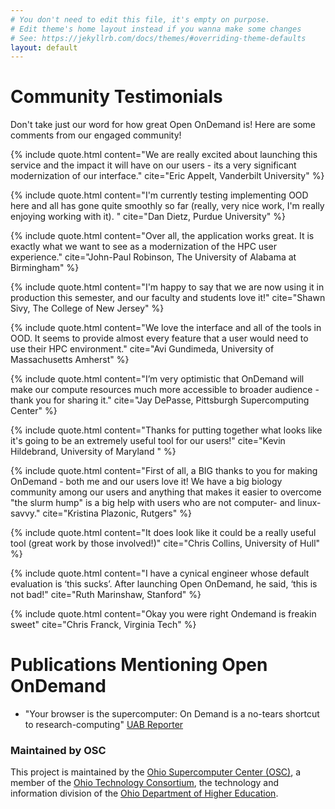```yaml
---
# You don't need to edit this file, it's empty on purpose.
# Edit theme's home layout instead if you wanna make some changes
# See: https://jekyllrb.com/docs/themes/#overriding-theme-defaults
layout: default
---
```


# Community Testimonials
Don't take just our word for how great Open OnDemand is!  Here are some comments from our engaged community!  

{% include quote.html
   content="We are really excited about launching this service and the impact it will have on our users - its a very significant modernization of our interface."
   cite="Eric Appelt, Vanderbilt University"
%}

{% include quote.html
   content="I'm currently testing implementing OOD here and all has gone quite smoothly so far (really, very nice work, I'm really enjoying working with it). "
   cite="Dan Dietz, Purdue University"
%}

{% include quote.html
   content="Over all, the application works great.  It is exactly what we want to see as a modernization of the  HPC user experience."
   cite="John-Paul Robinson, The University of Alabama at Birmingham"
%}

{% include quote.html
   content="I'm happy to say that we are now using it in production this semester, and our faculty and students love it!"
   cite="Shawn Sivy, The College of New Jersey"
%}

{% include quote.html
   content="We love the interface and all of the tools in OOD. It seems to provide almost every feature that a user would need to use their HPC environment."
   cite="Avi Gundimeda, University of Massachusetts Amherst"
%}

{% include quote.html
   content="I’m very optimistic that OnDemand will make our compute resources much more accessible to broader audience - thank you for sharing it."
   cite="Jay DePasse, Pittsburgh Supercomputing Center"
%}

{% include quote.html
   content="Thanks for putting together what looks like it's going to be an extremely useful tool for our users!"
   cite="Kevin Hildebrand, University of Maryland "
%}

{% include quote.html
   content="First of all, a BIG thanks to you for making OnDemand - both me and our users love it! We have a big biology community among our users and anything that makes it easier to overcome \"the slurm hump\" is a big help with users who are not computer- and linux- savvy."
   cite="Kristina Plazonic, Rutgers"
%}

{% include quote.html
   content="It does look like it could be a really useful tool (great work by those involved!)"
   cite="Chris Collins, University of Hull"
%}

{% include quote.html
   content="I have a cynical engineer whose default evaluation is ‘this sucks’. After launching Open OnDemand, he said, ‘this is not bad!"
   cite="Ruth Marinshaw, Stanford"
%}

{% include quote.html
   content="Okay you were right Ondemand is freakin sweet"
   cite="Chris Franck, Virginia Tech"
%}


# Publications Mentioning Open OnDemand
* "Your browser is the supercomputer: On Demand is a no-tears shortcut to research-computing"
[UAB Reporter](https://www.uab.edu/reporter/resources/tools-technology/item/8749)

### Maintained by OSC

This project is maintained by the [Ohio Supercomputer Center (OSC)](https://www.osc.edu), 
a member of the [Ohio Technology Consortium](https://www.oh-tech.org/), the technology and information
division of the [Ohio Department of Higher Education](https://education.ohio.gov/).
